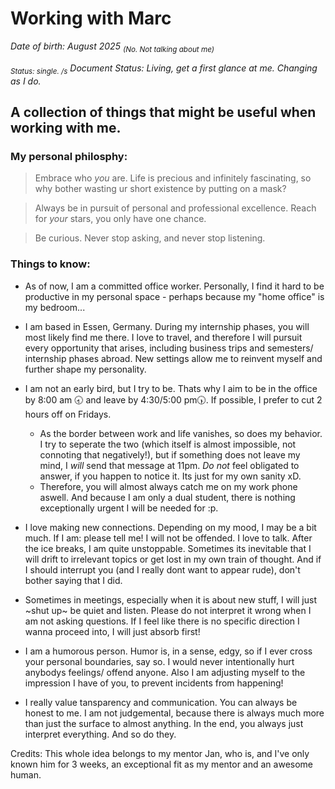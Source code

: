 # Working with Marc

*Date of birth: August 2025 <sub>(No. Not talking about me)</sub>*

*<sub>Status: single. /s</sub>  Document Status: Living, get a first glance at me. Changing as I do.*

## A collection of things that might be useful when working with me.

### My personal philosphy: 
 > Embrace who _you_ are. Life is precious and infinitely fascinating, so why bother wasting ur short existence by putting on a mask?

 > Always be in pursuit of personal and professional excellence. Reach for _your_ stars, you only have one chance.

 > Be curious. Never stop asking, and never stop listening.

### Things to know: 

- As of now, I am a committed office worker. Personally, I find it hard to be productive in my personal space - perhaps because my "home office" is my bedroom...
- I am based in Essen, Germany. During my internship phases, you will most likely find me there. I love to travel, and therefore I will pursuit every opportunity that arises, including business trips and semesters/ internship phases abroad. New settings allow me to reinvent myself and further shape my personality.
- I am not an early bird, but I try to be. Thats why I aim to be in the office by 8:00 am 🕣 and leave by 4:30/5:00 pm🕠. If possible, I prefer to cut 2 hours off on Fridays.
     - As the border between work and life vanishes, so does my behavior. I try to seperate the two (which itself is almost impossible, not connoting that negatively!), but if something does not leave my mind, I *will* send that message at 11pm. *Do not* feel obligated to answer, if you happen to notice it. Its just for my own sanity xD.
     - Therefore, you will almost always catch me on my work phone aswell. And because I am only a dual student, there is nothing exceptionally urgent I will be needed for :p.
   
- I love making new connections. Depending on my mood, I may be a bit much. If I am: please tell me! I will not be offended. I love to talk. After the ice breaks, I am quite unstoppable. Sometimes its inevitable that I will drift to irrelevant topics or get lost in my own train of thought. And if I should  interrupt you (and I really dont want to appear rude), don't bother saying that I did.
- Sometimes in meetings, especially when it is about new stuff, I will just ~shut up~ be quiet and listen. Please do not interpret it wrong when I am not asking questions. If I feel like there is no specific direction I wanna proceed into, I will just absorb first!
- I am a humorous person. Humor is, in a sense, edgy, so if I ever cross your personal boundaries, say so. I would never intentionally hurt anybodys feelings/ offend anyone. Also I am adjusting myself to the impression I have of you, to prevent incidents from happening!
- I really value tansparency and communication. You can always be honest to me. I am not judgemental, because there is always much more than just the surface to almost anything. In the end, you always just interpret everything. And so do they.


Credits: This whole idea belongs to my mentor Jan, who is, and I've only known him for 3 weeks, an exceptional fit as my mentor and an awesome human.



